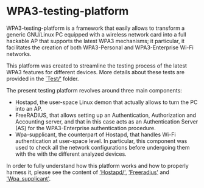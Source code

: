 # WPA3-testing-platform

WPA3-testing-platform is a framework that easily allows to transform a generic GNU/Linux PC equipped with a wireless network card into a full hackable AP that supports the latest WPA3 mechanisms; it particular, it facilitates the creation of both WPA3-Personal and WPA3-Enterprise Wi-Fi networks.

This platform was created to streamline the testing process of the latest WPA3 features for different devices. More details about these tests are provided in the [`Test/'](./Test) folder.

The present testing platform revolves around three main components:
- Hostapd, the user-space Linux demon that actually allows to turn the PC into an AP.
- FreeRADIUS, that allows setting up an Authentication, Authorization and Accounting server, and that in this case acts as an Authentication Server (AS) for the WPA3-Enterprise authentication procedure.
- Wpa-supplicant, the counterpart of Hostapd, that handles Wi-Fi authentication at user-space level. In particular, this component was used to check all the network configurations before undergoing them with the with the different analyzed devices.

In order to fully understand how this platform works and how to properly harness it, please see the content of ['Hostapd/'](./Hostapd), ['Freeradius'](./Freeradius) and ['Wpa_supplicant'](./Wpa_supplicant).
